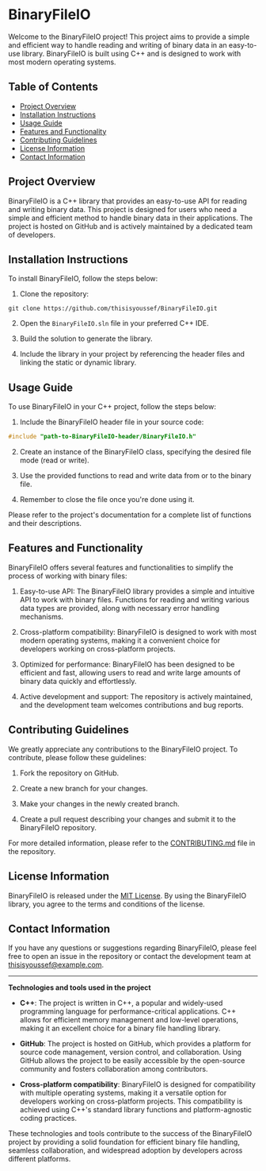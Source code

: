 # BinaryFileIO

Welcome to the BinaryFileIO project! This project aims to provide a simple and efficient way to handle reading and writing of binary data in an easy-to-use library. BinaryFileIO is built using C++ and is designed to work with most modern operating systems.

## Table of Contents

- [Project Overview](#project-overview)
- [Installation Instructions](#installation-instructions)
- [Usage Guide](#usage-guide)
- [Features and Functionality](#features-and-functionality)
- [Contributing Guidelines](#contributing-guidelines)
- [License Information](#license-information)
- [Contact Information](#contact-information)

## Project Overview

BinaryFileIO is a C++ library that provides an easy-to-use API for reading and writing binary data. This project is designed for users who need a simple and efficient method to handle binary data in their applications. The project is hosted on GitHub and is actively maintained by a dedicated team of developers.

## Installation Instructions

To install BinaryFileIO, follow the steps below:

1. Clone the repository:
```
git clone https://github.com/thisisyoussef/BinaryFileIO.git
```
2. Open the `BinaryFileIO.sln` file in your preferred C++ IDE.

3. Build the solution to generate the library.

4. Include the library in your project by referencing the header files and linking the static or dynamic library.

## Usage Guide

To use BinaryFileIO in your C++ project, follow the steps below:

1. Include the BinaryFileIO header file in your source code:
```cpp
#include "path-to-BinaryFileIO-header/BinaryFileIO.h"
```
2. Create an instance of the BinaryFileIO class, specifying the desired file mode (read or write).

3. Use the provided functions to read and write data from or to the binary file.

4. Remember to close the file once you're done using it.

Please refer to the project's documentation for a complete list of functions and their descriptions.

## Features and Functionality

BinaryFileIO offers several features and functionalities to simplify the process of working with binary files:

1. Easy-to-use API: The BinaryFileIO library provides a simple and intuitive API to work with binary files. Functions for reading and writing various data types are provided, along with necessary error handling mechanisms.

2. Cross-platform compatibility: BinaryFileIO is designed to work with most modern operating systems, making it a convenient choice for developers working on cross-platform projects.

3. Optimized for performance: BinaryFileIO has been designed to be efficient and fast, allowing users to read and write large amounts of binary data quickly and effortlessly.

4. Active development and support: The repository is actively maintained, and the development team welcomes contributions and bug reports.

## Contributing Guidelines

We greatly appreciate any contributions to the BinaryFileIO project. To contribute, please follow these guidelines:

1. Fork the repository on GitHub.

2. Create a new branch for your changes.

3. Make your changes in the newly created branch.

4. Create a pull request describing your changes and submit it to the BinaryFileIO repository.

For more detailed information, please refer to the [CONTRIBUTING.md](CONTRIBUTING.md) file in the repository.

## License Information

BinaryFileIO is released under the [MIT License](LICENSE). By using the BinaryFileIO library, you agree to the terms and conditions of the license.

## Contact Information

If you have any questions or suggestions regarding BinaryFileIO, please feel free to open an issue in the repository or contact the development team at thisisyoussef@example.com.

---

**Technologies and tools used in the project**

- **C++**: The project is written in C++, a popular and widely-used programming language for performance-critical applications. C++ allows for efficient memory management and low-level operations, making it an excellent choice for a binary file handling library.

- **GitHub**: The project is hosted on GitHub, which provides a platform for source code management, version control, and collaboration. Using GitHub allows the project to be easily accessible by the open-source community and fosters collaboration among contributors.

- **Cross-platform compatibility**: BinaryFileIO is designed for compatibility with multiple operating systems, making it a versatile option for developers working on cross-platform projects. This compatibility is achieved using C++'s standard library functions and platform-agnostic coding practices.

These technologies and tools contribute to the success of the BinaryFileIO project by providing a solid foundation for efficient binary file handling, seamless collaboration, and widespread adoption by developers across different platforms.